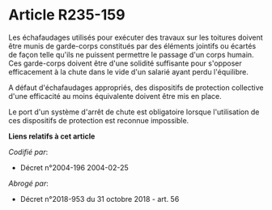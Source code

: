 # Article R235-159

Les échafaudages utilisés pour exécuter des travaux sur les toitures doivent être munis de garde-corps constitués par des
éléments jointifs ou écartés de façon telle qu'ils ne puissent permettre le passage d'un corps humain. Ces garde-corps
doivent être d'une solidité suffisante pour s'opposer efficacement à la chute dans le vide d'un salarié ayant perdu
l'équilibre.

A défaut d'échafaudages appropriés, des dispositifs de protection collective d'une efficacité au moins équivalente doivent
être mis en place.

Le port d'un système d'arrêt de chute est obligatoire lorsque l'utilisation de ces dispositifs de protection est reconnue
impossible.

**Liens relatifs à cet article**

_Codifié par_:

  - Décret n°2004-196 2004-02-25

_Abrogé par_:

  - Décret n°2018-953 du 31 octobre 2018 - art. 56
